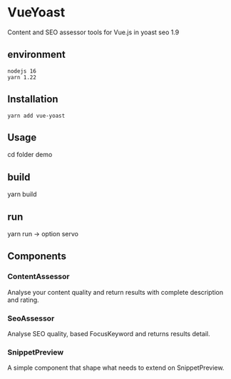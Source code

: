 # VueYoast

Content and SEO assessor tools for Vue.js in yoast seo 1.9

## environment

```
nodejs 16
yarn 1.22
```

## Installation

```
yarn add vue-yoast
```

## Usage

cd folder demo

## build
yarn build
## run
yarn run -> option servo


## Components

### ContentAssessor

Analyse your content quality and return results with complete description and rating.


### SeoAssessor

Analyse SEO quality, based FocusKeyword and returns results detail.

### SnippetPreview

A simple component that shape what needs to extend on SnippetPreview.
